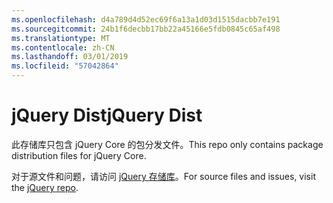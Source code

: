 ```yaml
---
ms.openlocfilehash: d4a789d4d52ec69f6a13a1d03d1515dacbb7e191
ms.sourcegitcommit: 24b1f6decbb17bb22a45166e5fdb0845c65af498
ms.translationtype: MT
ms.contentlocale: zh-CN
ms.lasthandoff: 03/01/2019
ms.locfileid: "57042864"
---
```

# <a name="jquery-dist"></a><span data-ttu-id="8ce28-101">jQuery Dist</span><span class="sxs-lookup"><span data-stu-id="8ce28-101">jQuery Dist</span></span>

<span data-ttu-id="8ce28-102">此存储库只包含 jQuery Core 的包分发文件。</span><span class="sxs-lookup"><span data-stu-id="8ce28-102">This repo only contains package distribution files for jQuery Core.</span></span>

<span data-ttu-id="8ce28-103">对于源文件和问题，请访问 [jQuery 存储库](https://github.com/jquery/jquery)。</span><span class="sxs-lookup"><span data-stu-id="8ce28-103">For source files and issues, visit the [jQuery repo](https://github.com/jquery/jquery).</span></span>

